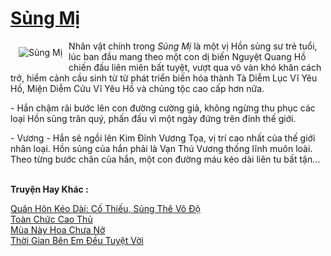 <a href="https://utruyen.com/sung-mi/5065/" title="Sủng Mị"><h1>Sủng Mị</h1></a><div style="display:table"><img align="right" style="float: left; padding: 10px;" src="https://utruyen.com/images/story/200x260/sung-mi.jpg" alt="Sủng Mị">Nhân vật chính trong <em>Sủng Mị</em> là một vị Hồn sủng sư trẻ tuổi, lúc ban đầu mang theo một con dị biến Nguyệt Quang Hồ chiến đấu liên miên bất tuyệt, vượt qua vô vàn khó khăn cách trở, hiểm cảnh cầu sinh từ từ phát triển biến hóa thành Tà Diễm Lục Vĩ Yêu Hồ, Miện Diễm Cửu Vĩ Yêu Hồ và chủng tộc cao cấp hơn nữa.<p></p> - Hắn chậm rãi bước lên con đường cường giả, không ngừng thu phục các loại Hồn sủng trân quý, phấn đấu vì một ngày đứng trên đỉnh thế giới.<p></p> - Vương - Hắn sẽ ngồi lên Kim Đỉnh Vương Tọa, vị trí cao nhất của thế giới nhân loại. Hồn sủng của hắn phải là Vạn Thú Vương thống lĩnh muôn loài. Theo từng bước chân của hắn, một con đường máu kéo dài liên tu bất tận...</div><p><br><b>Truyện Hay Khác :</b></p><a href="https://utruyen.com/quan-hon-keo-dai-co-thieu-sung-the-vo-do/17403/" alt="Quân Hôn Kéo Dài: Cố Thiếu, Sủng Thê Vô Độ">Quân Hôn Kéo Dài: Cố Thiếu, Sủng Thê Vô Độ</a><br/><a href="https://truyenngontinhay.wordpress.com/2019/10/03/toan-chuc-cao-thu/" alt="Toàn Chức Cao Thủ">Toàn Chức Cao Thủ</a><br/><a href="https://www.wattpad.com/story/199315117-m%C3%B9a-n%C3%A0y-hoa-ch%C6%B0a-n%E1%BB%9F" alt="Mùa Này Hoa Chưa Nở">Mùa Này Hoa Chưa Nở</a><br/><a href="https://github.com/quanluxury/ngontinhhot/tree/master/truyenhay/17359/" alt="Thời Gian Bên Em Đều Tuyệt Vời">Thời Gian Bên Em Đều Tuyệt Vời</a><br/>